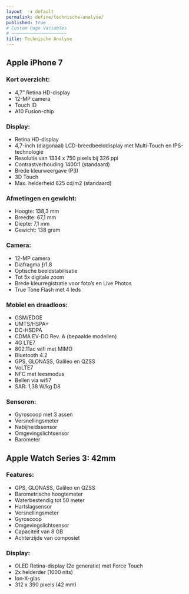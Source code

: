 ```yaml
---
layout   : default
permalink: define/technische-analyse/
published: true
# Custom Page Variables
# ─────────────────────
title: Technische Analyse
---
```


## Apple iPhone 7 


### Kort overzicht:
* 4,7” Retina HD-display  
* 12-MP camera  
* Touch ID  
* A10 Fusion-chip  

### Display:
* Retina HD-display  
* 4,7-inch (diagonaal) LCD-breedbeeld­display met Multi-Touch en IPS-technologie  
* Resolutie van 1334 x 750 pixels bij 326 ppi  
* Contrast­verhouding 1400:1 (standaard)  
* Brede kleurweer­gave (P3)  
* 3D Touch  
* Max. helderheid 625 cd/m2 (standaard)  

### Afmetingen en gewicht:
* Hoogte: 138,3 mm  
* Breedte: 67,1 mm  
* Diepte: 7,1 mm  
* Gewicht: 138 gram 

### Camera:
* 12-MP camera  
* Diafragma ƒ/1.8  
* Optische beeld­stabilisatie  
* Tot 5x digitale zoom  
* Brede kleur­registratie voor foto’s en Live Photos  
* True Tone Flash met 4 leds  

### Mobiel en draadloos:
* GSM/EDGE  
* UMTS/HSPA+  
* DC-HSDPA  
* CDMA EV-DO Rev. A (bepaalde modellen)  
* 4G LTE7  
* 802.11ac wifi met MIMO  
* Bluetooth 4.2  
* GPS, GLONASS, Galileo en QZSS  
* VoLTE7  
* NFC met leesmodus  
* Bellen via wifi7  
* SAR: 1,38 W/kg D8  

### Sensoren:
* Gyroscoop met 3 assen  
* Versnellings­meter  
* Nabijheidssensor  
* Omgevings­licht­sensor  
* Barometer  


## Apple Watch Series 3: 42mm

### Features:
* GPS, GLONASS, Galileo en QZSS  
* Barometrische hoogtemeter  
* Waterbestendig tot 50 meter  
* Hartslagsensor  
* Versnellings­meter  
* Gyroscoop  
* Omgevings­licht­sensor  
* Capaciteit van 8 GB  
* Achterzijde van composiet  

### Display:
* OLED Retina-display (2e generatie) met Force Touch
* 2x helderder (1000 nits)  
* Ion‑X-glas  
* 312 x 390 pixels (42 mm)  